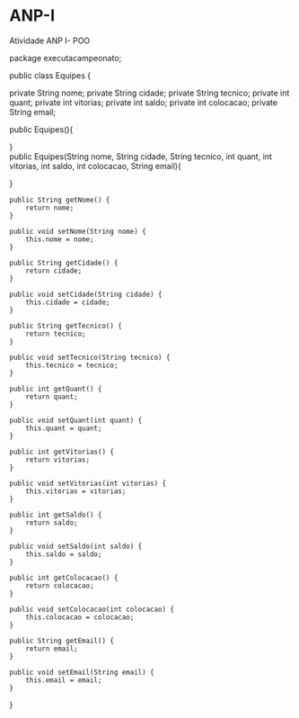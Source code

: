 # ANP-I
Atividade ANP I- POO

package executacampeonato;

public class Equipes {
    
   private String nome;
   private String cidade;
   private String tecnico;
   private int quant;
   private int vitorias; 
   private int saldo;
   private int colocacao;
   private String email;
  
   public Equipes(){
       
   }    
    public Equipes(String nome, String cidade, String tecnico, int quant, int vitorias, int saldo, int colocacao, String email){
       
   }  

    public String getNome() {
        return nome;
    }

    public void setNome(String nome) {
        this.nome = nome;
    }

    public String getCidade() {
        return cidade;
    }

    public void setCidade(String cidade) {
        this.cidade = cidade;
    }

    public String getTecnico() {
        return tecnico;
    }

    public void setTecnico(String tecnico) {
        this.tecnico = tecnico;
    }

    public int getQuant() {
        return quant;
    }

    public void setQuant(int quant) {
        this.quant = quant;
    }

    public int getVitorias() {
        return vitorias;
    }

    public void setVitorias(int vitorias) {
        this.vitorias = vitorias;
    }

    public int getSaldo() {
        return saldo;
    }

    public void setSaldo(int saldo) {
        this.saldo = saldo;
    }
    
    public int getColocacao() {
        return colocacao;
    }

    public void setColocacao(int colocacao) {
        this.colocacao = colocacao;
    }

    public String getEmail() {
        return email;
    }

    public void setEmail(String email) {
        this.email = email;
    }
    
}
